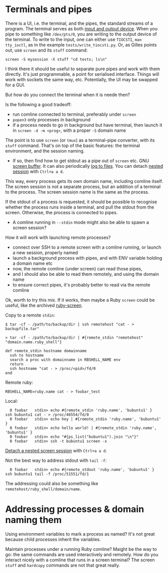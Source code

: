 # Terminals and pipes

There is a UI, i.e. the terminal, and the pipes, the standard streams of a program.
The terminal serves as both [input and output device](https://unix.stackexchange.com/questions/48103/construct-a-command-by-putting-a-string-into-a-tty).
When you pipe to something like `/dev/pts/0`, you are writing to the output device of the terminal.
To write to the input, one can either use `TIOCSTI`, `man tty_ioctl`, as in
the example `tests/write_tiocsti.py`. Or, as Gilles points out, use `screen`
and its `stuff` command:

```
screen -S mysession -X stuff "cd tests; ls\n"
```

I think there it should be useful to separate pure pipes and work with them directly.
It's just programmable, a point for serialised interface. Things will work with
sockets the same way, etc. Potentially, the UI may be swapped for a GUI.

But how do you connect the terminal when it is neede then?

Is the following a good tradeoff:

* run comline connected to terminal, preferably under `screen`
* `popen3` only processes in background
* if a process needs to go in background but have terminal,
  then launch it in `screen -d -m <prog>`, with a proper `-S` domain name

The point is to use `screen` (or `tmux`) as a terminal-pipe converter, with its `stuff` command.
That's on top of the basic features: the terminal environment, and the session naming.

* If so, then find how to get stdout as a pipe out of `screen` etc.
  GNU [screen buffer](https://askubuntu.com/questions/817007/save-stdout-and-stderr-of-programs-running-under-gnu-screen-when-you-forgot-to-r).
  It can also periodically [log to files](https://www.gnu.org/software/screen/manual/html_node/Log.html).
  You can detach [nested session](https://wiki.archlinux.org/title/GNU_Screen#Nested_Screen_Sessions)
  with `Ctrl+a a d`.

This way, every process gets its own domain name, including comline itself.
The screen session is not a separate process, but an addition of a terminal
to the process. The screen session name is the same as the process.

If the stdout of a process is requested, it should be possible to recognise
whether the process runs inside a terminal, and pull the stdout from the screen.
Otherwise, the process is connected to pipes.

* A comline running in `--stdin` mode might also be able to spawn a screen session?

How it will work with launching remote processes?

* connect over SSH to a remote screen with a comline running, or launch a new session, properly named
* launch a background process with pipes, and with ENV variable holding a domain name etc
* now, the remote comline (under screen) can read those pipes,
* and I should also be able to read them remotely, and using the domain name
* to ensure correct pipes, it's probably better to read via the remote comline

Ok, worth to try this mix. If it works, then maybe a Ruby `screen` could be useful,
like the archived [ruby-screen](https://github.com/dpetersen/ruby-screen).

Copy to a remote `stdin`:

```
$ tar -cf - /path/to/backup/dir | ssh remotehost "cat - > backupfile.tar"

> tar -cf - /path/to/backup/dir | #{remote_stdin "remotehost" "domain.name.ruby_shell"}

def remote_stdin hostname domainname
  ssh to hostname
  search a proc with domainname in RBSHELL_NAME env
  return
  ssh hostname "cat - > /proc/<pid>/fd/0
end
```

Remote ruby:

```
RBSHELL_NAME=ruby.name cat - > foobar_test
```

Local:

```
  0 foobar   stdin> echo #{remote_stdin 'ruby.name', 'bubuntu1' }
ssh bubuntu1 cat - > /proc/46554/fd/0
  0 foobar   stdin> echo hey | #{remote_stdin 'ruby.name', 'bubuntu1' }
  0 foobar   stdin> echo hello world! | #{remote_stdin 'ruby.name', 'bubuntu1' }
  0 foobar   stdin> echo "#{ps_list("bubuntu1").join "\n"}"
  0 foobar   stdin> ssh -t bubuntu1 screen -x
```

[Detach a nested screen session](https://wiki.archlinux.org/title/GNU_Screen#Nested_Screen_Sessions) with `Ctrl+a a d`.

Not the best way to address stdout with `tail -f`:

```
  0 foobar   stdin> echo #{remote_stdout 'ruby.name', 'bubuntu1' }
ssh bubuntu1 tail -f /proc/51551/fd/1
```

The addressing could also be something like `remotehost/ruby_shell/domain/name`.



# Addressing processes & domain naming them

Using environment variables to mark a process as named?
It's not great because child processes inherit the variables.

Maintain processes under a running Ruby comline?
Maight be the way to go: the same commands are used interactively and remotely.
How do you interact nicely with a comline that runs in a screen terminal?
The screen `stuff` and `hardcopy` commands are not that great really.

